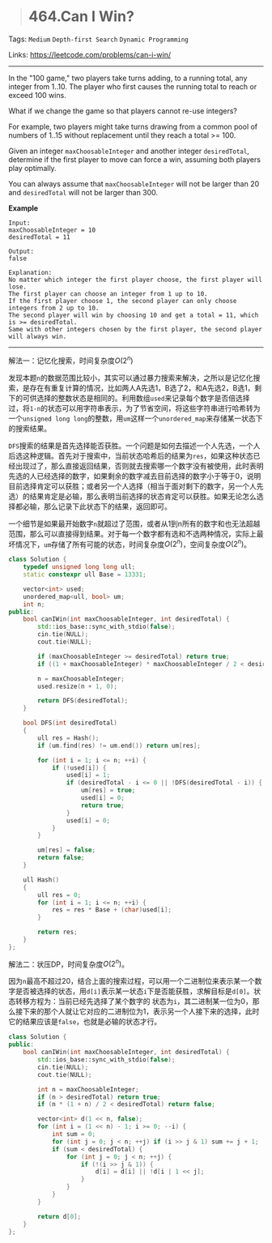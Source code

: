 > # 464.Can I Win?

Tags: `Medium` `Depth-first Search` `Dynamic Programming`

Links: https://leetcode.com/problems/can-i-win/

-----

In the "100 game," two players take turns adding, to a running total, any integer from 1..10. The player who first causes the running total to reach or exceed 100 wins.

What if we change the game so that players cannot re-use integers?

For example, two players might take turns drawing from a common pool of numbers of 1..15 without replacement until they reach a total >= 100.

Given an integer `maxChoosableInteger` and another integer `desiredTotal`, determine if the first player to move can force a win, assuming both players play optimally.

You can always assume that `maxChoosableInteger` will not be larger than 20 and `desiredTotal` will not be larger than 300.

**Example**

```
Input:
maxChoosableInteger = 10
desiredTotal = 11

Output:
false

Explanation:
No matter which integer the first player choose, the first player will lose.
The first player can choose an integer from 1 up to 10.
If the first player choose 1, the second player can only choose integers from 2 up to 10.
The second player will win by choosing 10 and get a total = 11, which is >= desiredTotal.
Same with other integers chosen by the first player, the second player will always win.
```

------

解法一：记忆化搜索，时间复杂度$O(2^n)$

发现本题`n`的数据范围比较小，其实可以通过暴力搜索来解决，之所以是记忆化搜索，是存在有重复计算的情况，比如两人A先选1，B选了2，和A先选2，B选1，剩下的可供选择的整数状态是相同的。利用数组`used`来记录每个数字是否倍选择过，将`1-n`的状态可以用字符串表示，为了节省空间，将这些字符串进行哈希转为一个`unsigned long long`的整数，用`um`这样一个`unordered_map`来存储某一状态下的搜索结果。

`DFS`搜索的结果是首先选择能否获胜。一个问题是如何去描述一个人先选，一个人后选这种逻辑。首先对于搜索中，当前状态哈希后的结果为`res`，如果这种状态已经出现过了，那么直接返回结果，否则就去搜索哪一个数字没有被使用，此时表明先选的人已经选择的数字，如果剩余的数字减去目前选择的数字小于等于0，说明目前选择肯定可以获胜；或者另一个人选择（相当于面对剩下的数字，另一个人先选）的结果肯定是必输，那么表明当前选择的状态肯定可以获胜。如果无论怎么选择都必输，那么记录下此状态下的结果，返回即可。

一个细节是如果最开始数字`n`就超过了范围，或者从1到n所有的数字和也无法超越范围，那么可以直接得到结果。对于每一个数字都有选和不选两种情况，实际上最坏情况下，`um`存储了所有可能的状态，时间复杂度$O(2^n)$，空间复杂度$O(2^n)$。

```c++
class Solution {
    typedef unsigned long long ull;
    static constexpr ull Base = 13331;

    vector<int> used;
    unordered_map<ull, bool> um;
    int n;
public:
    bool canIWin(int maxChoosableInteger, int desiredTotal) {
        std::ios_base::sync_with_stdio(false);
		cin.tie(NULL);
		cout.tie(NULL);

        if (maxChoosableInteger >= desiredTotal) return true;
        if ((1 + maxChoosableInteger) * maxChoosableInteger / 2 < desiredTotal) return false;

        n = maxChoosableInteger;
        used.resize(n + 1, 0);

        return DFS(desiredTotal);
    }

    bool DFS(int desiredTotal)
    {
        ull res = Hash();
        if (um.find(res) != um.end()) return um[res];

        for (int i = 1; i <= n; ++i) {
            if (!used[i]) {
                used[i] = 1;
                if (desiredTotal - i <= 0 || !DFS(desiredTotal - i)) {
                    um[res] = true;
                    used[i] = 0;
                    return true;
                }
                used[i] = 0;
            }
        }

        um[res] = false;
        return false;
    }

    ull Hash()
    {
        ull res = 0;
        for (int i = 1; i <= n; ++i) {
            res = res * Base + (char)used[i];
        }

        return res;
    }
};
```

解法二：状压DP，时间复杂度$O(2^n)$。

因为`n`最高不超过20，结合上面的搜索过程，可以用一个二进制位来表示某一个数字是否被选择的状态，用`d[i]`表示某一状态`i`下是否能获胜，求解目标是`d[0]`。状态转移方程为：当前已经先选择了某个数字的 状态为`i`，其二进制某一位为0，那么接下来的那个人就让它对应的二进制位为1，表示另一个人接下来的选择，此时它的结果应该是`false`，也就是必输的状态才行。

```c++
class Solution {
public:
    bool canIWin(int maxChoosableInteger, int desiredTotal) {
        std::ios_base::sync_with_stdio(false);
		cin.tie(NULL);
		cout.tie(NULL);

        int n = maxChoosableInteger;
        if (n > desiredTotal) return true;
        if (n * (1 + n) / 2 < desiredTotal) return false;

        vector<int> d(1 << n, false);
        for (int i = (1 << n) - 1; i >= 0; --i) {
            int sum = 0;
            for (int j = 0; j < n; ++j) if (i >> j & 1) sum += j + 1;
            if (sum < desiredTotal) {
                for (int j = 0; j < n; ++j) {
                    if (!(i >> j & 1)) {
                        d[i] = d[i] || !d[i | 1 << j];
                    }
                }
            }
        }

        return d[0];
    }
};
```

